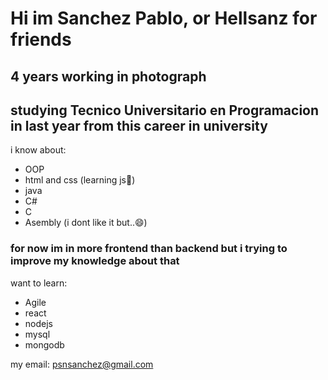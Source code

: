 # Hi im Sanchez Pablo, or Hellsanz for friends

## 4 years working in photograph
## studying Tecnico Universitario en Programacion in last year from this career in university

i know about:
* OOP
* html and css (learning js🌱)
* java
* C#
* C
* Asembly (i dont like it but..😄)


### for now im in more frontend than backend but i trying to improve my knowledge about that
want to learn:

- Agile
- react
- nodejs
- mysql
- mongodb

my email: psnsanchez@gmail.com
<!--
**hellsanz/hellsanz** is a ✨ _special_ ✨ repository because its `README.md` (this file) appears on your GitHub profile.
Here are some ideas to get you started:
- 🔭 I’m currently working on ...
- 🌱 I’m currently learning ...
- 👯 I’m looking to collaborate on ...
- 🤔 I’m looking for help with ...
- 💬 Ask me about ...
- 📫 How to reach me: ...
- 😄 Pronouns: ...
- ⚡ Fun fact: ...
-->
